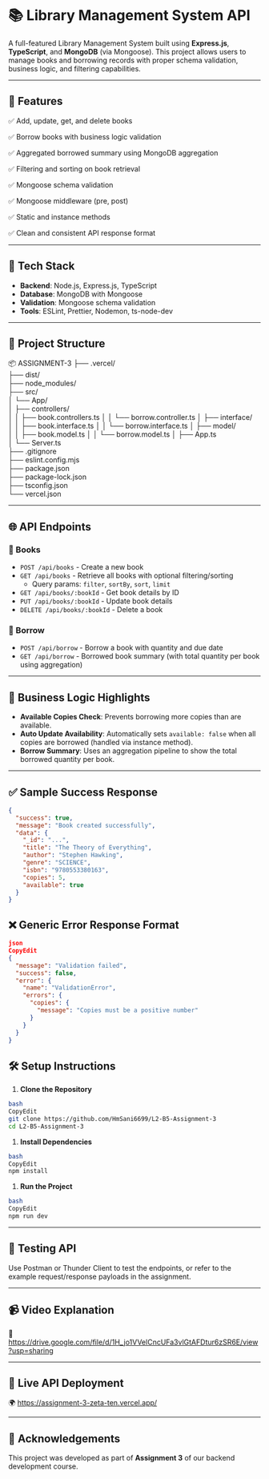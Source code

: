 # 📚 Library Management System API

A full-featured Library Management System built using **Express.js**, **TypeScript**, and **MongoDB** (via Mongoose). This project allows users to manage books and borrowing records with proper schema validation, business logic, and filtering capabilities.

---

## 🚀 Features

✅ Add, update, get, and delete books

✅ Borrow books with business logic validation

✅ Aggregated borrowed summary using MongoDB aggregation

✅ Filtering and sorting on book retrieval

✅ Mongoose schema validation

✅ Mongoose middleware (pre, post)

✅ Static and instance methods

✅ Clean and consistent API response format

---

## 🧱 Tech Stack

- **Backend**: Node.js, Express.js, TypeScript
- **Database**: MongoDB with Mongoose
- **Validation**: Mongoose schema validation
- **Tools**: ESLint, Prettier, Nodemon, ts-node-dev

---

## 📂 Project Structure

📦 ASSIGNMENT-3
├── .vercel/  
├── dist/  
├── node_modules/  
├── src/  
│ └── App/  
│ ├── controllers/  
│ │ ├── book.controllers.ts
│ │ └── borrow.controller.ts
│ ├── interface/  
│ │ ├── book.interface.ts
│ │ └── borrow.interface.ts
│ ├── model/  
│ │ ├── book.model.ts
│ │ └── borrow.model.ts
│ ├── App.ts  
│ └── Server.ts  
├── .gitignore  
├── eslint.config.mjs  
├── package.json  
├── package-lock.json  
├── tsconfig.json  
└── vercel.json

---

## 🌐 API Endpoints

### 📘 Books

- `POST /api/books` - Create a new book
- `GET /api/books` - Retrieve all books with optional filtering/sorting
  - Query params: `filter`, `sortBy`, `sort`, `limit`
- `GET /api/books/:bookId` - Get book details by ID
- `PUT /api/books/:bookId` - Update book details
- `DELETE /api/books/:bookId` - Delete a book

### 📙 Borrow

- `POST /api/borrow` - Borrow a book with quantity and due date
- `GET /api/borrow` - Borrowed book summary (with total quantity per book using aggregation)

---

## 📌 Business Logic Highlights

- **Available Copies Check**: Prevents borrowing more copies than are available.
- **Auto Update Availability**: Automatically sets `available: false` when all copies are borrowed (handled via instance method).
- **Borrow Summary**: Uses an aggregation pipeline to show the total borrowed quantity per book.

---

## ✅ Sample Success Response

```json
{
  "success": true,
  "message": "Book created successfully",
  "data": {
    "_id": "...",
    "title": "The Theory of Everything",
    "author": "Stephen Hawking",
    "genre": "SCIENCE",
    "isbn": "9780553380163",
    "copies": 5,
    "available": true
  }
}
```

## ❌ Generic Error Response Format

```json
json
CopyEdit
{
  "message": "Validation failed",
  "success": false,
  "error": {
    "name": "ValidationError",
    "errors": {
      "copies": {
        "message": "Copies must be a positive number"
      }
    }
  }
}

```

## 🛠️ Setup Instructions

1. **Clone the Repository**

```bash
bash
CopyEdit
git clone https://github.com/HmSani6699/L2-B5-Assignment-3
cd L2-B5-Assignment-3

```

1. **Install Dependencies**

```bash
bash
CopyEdit
npm install

```

1. **Run the Project**

```bash
bash
CopyEdit
npm run dev

```

---

## 🧪 Testing API

Use Postman or Thunder Client to test the endpoints, or refer to the example request/response payloads in the assignment.

---

## 📹 Video Explanation

🎥 https://drive.google.com/file/d/1H_jo1VVelCncUFa3vlGtAFDtur6zSR6E/view?usp=sharing

---

## 🔗 Live API Deployment

🌍 https://assignment-3-zeta-ten.vercel.app/

---

## 🙌 Acknowledgements

This project was developed as part of **Assignment 3** of our backend development course.

